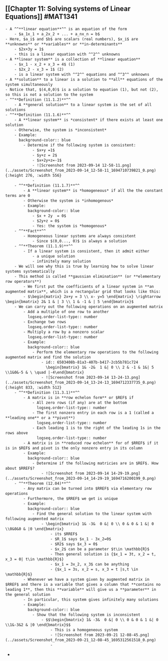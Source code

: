 ## [[Chapter 11: Solving systems of Linear Equations]] #MAT1341
	- A ^^**linear equation**^^ is an equation of the form
		- $a_1x_1 + a_2x_2 + ... + a_nx_n = b$
	- Here, $a_i$ and $b$ are scalars (real numbers), $x_i$ are **unknowns** or **variables** or **in-determinants**
		- $2x+3y = 1$
		- this is a linear equation with ^^2^^ unknowns
	- A **linear system** is a collection of **linear equation**
		- $x_1 - x_2 + x_3 = 4$ (1)
		- $2x_2 - x_3 = 1$ (2)
		- is a linear system with ^^2^^ equations and ^^3^^ unknowns
	- A **solution** to a linear is a solution to **all** equations of the system simultaneously
	- Notice that, $(4,0,0)$ is a solution to equation (1), but not (2), so this is not a solution to the system
	- ^^**Definition (11.1.2)**^^
		- A **general solution** to a linear system is the set of all solutions
	- ^^**Definition (11.1.6)**^^
		- A **linear system** is *consistent* if there exists at least one solution
		- Otherwise, the system is *inconsistent*
		- Example:
		  background-color:: blue
			- Determine if the following system is consistent:
				- $x+y =1$
				- $y+z = 2$
				- $x+2y+z=-1$
				- ![Screenshot from 2023-09-14 12-58-11.png](../assets/Screenshot_from_2023-09-14_12-58-11_1694710739821_0.png){:height 276, :width 556}
				-
		- ^^**Definition (11.1.7)**^^
			- A **linear system** is *homogeneous* if all the the constant terms are 0
			- Otherwise the system is *inhomogenous*
			- Example:
			  background-color:: blue
				- $x + 2y  = 0$
				- $2y+z = 0$
				- Yes: the system is *homogenous*
		- ^^**Fact**^^
			- Homogeneous linear systems are always consistent
				- Since $(0,0..., 0)$ is always a solution
		- ^^**Theorem (11.1.9)**^^
			- If a linear system is consistent, then it admit either
				- a unique solution
				- infinitely many solution
		- We will see why this is true by learning how to solve linear systems systematically
		- This method is called **gaussian elimination** (or **elementary row operators**)
			- We first put the coefficients of a linear system in **an augmented matrix**, which is a rectangular grid that looks like this:
			- $\begin{matrix} 2x+y = 3 \\ x- y=5 \end{matrix} \rightarrow \begin{bmatrix} 2& 1 & | 3 \\ 1 & -1 & | 5 \end{bmatrix}$
		- We can carry out the following operations on an augmented matrix
			- Add a multiple of one row to another
			  logseq.order-list-type:: number
			- Exchange two rows
			  logseq.order-list-type:: number
			- Multiply a row by a nonzero scalar
			  logseq.order-list-type:: number
			- Example:
			  background-color:: blue
				- Perform the elementary row operations to the following augmented matrix and find the solution
					- id:: 6503408b-81a3-407b-b417-2cb5b781c724
					  \begin{bmatrix} 1& -2&  1 &| 0 \\ 2 & -1 & 1&| 5 \\1&0&-5 & \ \quad |-4\end{bmatrix}
					- ![Screenshot from 2023-09-14 13-24-13.png](../assets/Screenshot_from_2023-09-14_13-24-13_1694712337735_0.png){:height 833, :width 512}
		- ^^**Definition (11.3.1)**^^
			- A matrix is in **row echelon form** or $REF$ if
				- All zero rows (if any) are at the bottom
				  logseq.order-list-type:: number
				- The first nonzero entry in each row is a 1 (called a **leading one** or a **pivot**)
				  logseq.order-list-type:: number
				- Each leading 1 is to the right of the leading 1s in the rows above
				  logseq.order-list-type:: number
			- A matrix is in **reduced row echelon** for of $RREF$ if it is in $REF$ and pivot is the only nonzero entry in its column
			- Example:
			  background-color:: blue
				- Determine if the following matricies are in $REF$. How about $RREF$?
					- ![Screenshot from 2023-09-14 14-29-19.png](../assets/Screenshot_from_2023-09-14_14-29-19_1694716200199_0.png)
		- ^^**Theorem (12.04)**^^
			- Any matrix can be turned into $RREF$ via elementary row operations
			- Furthermore, the $RREF$ we get is unique
			- Example:
			  background-color:: blue
				- Find the general solution to the linear system with following augmented matrix
					- \begin{bmatrix} 1& -3&  0 &| 0 \\ 0 & 0 & 1 &| 0 \\0&0&0 & |0 \end{bmatrix}
						- its $RREF$
						- $R_1$ says $x_1 - 3x_2=0$
						- $R2$ says $x_3 = 0$
						- $x_2$ can be a parameter $t\in \mathbb{R}$
						- Then general solution is {$x_1 = 3t, x_2 = t, x_3 = 0| t\in \mathbb{R}$}
						- $x_1 = 3x_2, x_3$ can be anything
						- {$x_1 = 3s, x_2 = s, x_3 = t |s,t \in \mathbb{R}$}
			- Whenever we have a system given by augmented matrix in $RREF$ and there is a variable that gives a column that **contains no leading 1**, then this **variable** will give us a **parameter** in the general solution
			- In particular, this system gives infinitely many solutions
			- Example:
			  background-color:: blue
				- Show that the following system is inconsistent
					- $$\begin{bmatrix} 1& -3&  0 &| 0 \\ 0 & 0 & 1 &| 0 \\1&-3&2 & |0 \end{bmatrix}$$
						- This is a homogeneous system
						- ![Screenshot from 2023-09-21 12-08-45.png](../assets/Screenshot_from_2023-09-21_12-08-45_1695312561518_0.png)
						-
-